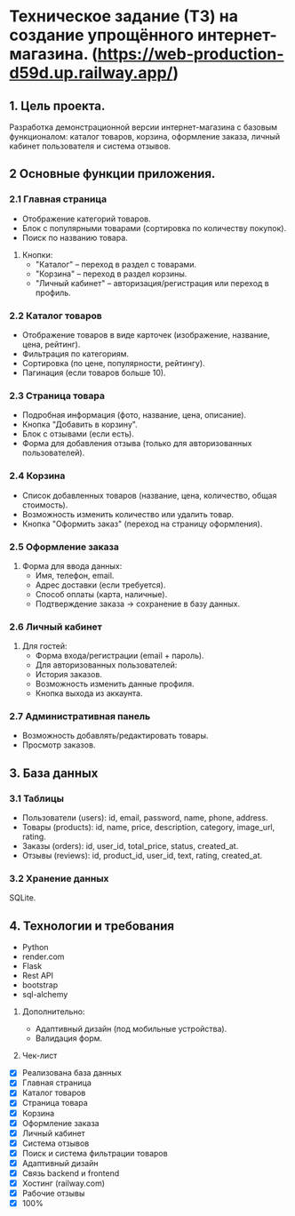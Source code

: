 # Техническое задание (ТЗ) на создание упрощённого интернет-магазина. (https://web-production-d59d.up.railway.app/)

## 1. Цель проекта.
Разработка демонстрационной версии интернет-магазина с базовым функционалом: каталог товаров, корзина, оформление заказа, личный кабинет пользователя и система отзывов.

## 2 Основные функции приложения.

### 2.1 Главная страница
* Отображение категорий товаров.
* Блок с популярными товарами (сортировка по количеству покупок).
* Поиск по названию товара.
1. Кнопки:
    - "Каталог" – переход в раздел с товарами.
    - "Корзина" – переход в раздел корзины.
    - "Личный кабинет" – авторизация/регистрация или переход в профиль.

### 2.2 Каталог товаров
* Отображение товаров в виде карточек (изображение, название, цена, рейтинг).
* Фильтрация по категориям.
* Сортировка (по цене, популярности, рейтингу).
* Пагинация (если товаров больше 10).

### 2.3 Страница товара
* Подробная информация (фото, название, цена, описание).
* Кнопка "Добавить в корзину".
* Блок с отзывами (если есть).
* Форма для добавления отзыва (только для авторизованных пользователей).

### 2.4 Корзина
* Список добавленных товаров (название, цена, количество, общая стоимость).
* Возможность изменить количество или удалить товар.
* Кнопка "Оформить заказ" (переход на страницу оформления).

### 2.5 Оформление заказа
1. Форма для ввода данных:
    * Имя, телефон, email.
    * Адрес доставки (если требуется).
    * Способ оплаты (карта, наличные).
    * Подтверждение заказа → сохранение в базу данных.
  
### 2.6 Личный кабинет
1. Для гостей:
    * Форма входа/регистрации (email + пароль).
    * Для авторизованных пользователей:
    * История заказов.
    * Возможность изменить данные профиля.
    * Кнопка выхода из аккаунта.

### 2.7 Административная панель
* Возможность добавлять/редактировать товары.
* Просмотр заказов.

## 3. База данных
### 3.1 Таблицы
* Пользователи (users): id, email, password, name, phone, address.
* Товары (products): id, name, price, description, category, image_url, rating.
* Заказы (orders): id, user_id, total_price, status, created_at.
* Отзывы (reviews): id, product_id, user_id, text, rating, created_at.

### 3.2 Хранение данных
SQLite.

## 4. Технологии и требования
* Python
* render.com
* Flask
* Rest API
* bootstrap
* sql-alchemy
1. Дополнительно:
    * Адаптивный дизайн (под мобильные устройства).
    * Валидация форм.

5. Чек-лист
- [X] Реализована база данных
- [X] Главная страница
- [X] Каталог товаров
- [X] Страница товара
- [X] Корзина
- [X] Оформление заказа
- [X] Личный кабинет
- [X] Система отзывов
- [X] Поиск и система фильтрации товаров
- [X] Адаптивный дизайн
- [X] Связь backend и frontend
- [X] Хостинг (railway.com)
- [X] Рабочие отзывы
- [x] 100%
